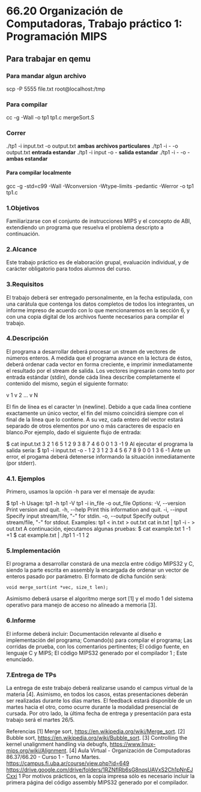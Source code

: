 # 66.20 Organización de Computadoras, Trabajo práctico 1: Programación MIPS

## Para trabajar en qemu
### Para mandar algun archivo
scp -P 5555 file.txt root@localhost:/tmp
### Para compilar
cc -g -Wall -o tp1 tp1.c mergeSort.S
### Correr
./tp1 -i input.txt -o output.txt **ambas archivos particulares**
./tp1 -i - -o output.txt **entrada estandar**
./tp1 -i input -o - **salida estandar**
./tp1 -i - -o - **ambas estandar**
#### Para compilar localmente
gcc -g -std=c99 -Wall -Wconversion -Wtype-limits -pedantic -Werror -o tp1 tp1.c



### 1.Objetivos
Familiarizarse con el conjunto de instrucciones MIPS y el concepto de ABI, extendiendo un
programa que resuelva el problema descripto a continuación.

### 2.Alcance
Este trabajo práctico es de elaboración grupal, evaluación individual, y de carácter obligatorio
para todos alumnos del curso.

### 3.Requisitos
El trabajo deberá ser entregado personalmente, en la fecha estipulada, con una carátula que
contenga los datos completos de todos los integrantes, un informe impreso de acuerdo con lo que
mencionaremos en la sección 6, y con una copia digital de los archivos fuente necesarios para
compilar el trabajo.

### 4.Descripción
El programa a desarrollar deberá procesar un stream de vectores de números enteros. A
medida que el programa avance en la lectura de éstos, deberá ordenar cada vector en forma
creciente, e imprimir inmediatamente el resultado por el stream de salida.
Los vectores ingresarán como texto por entrada estándar (stdin), donde cáda lı́nea describe
completamente el contenido del mismo, según el siguiente formato:

v 1 v 2 ... v N

El fin de lı́nea es el caracter \n (newline). Debido a que cada lı́nea contiene exactamente
un único vector, el fin del mismo coincidirá siempre con el final de la lı́nea que lo contiene. A
su vez, cada entero del vector estará separado de otros elementos por uno o más caracteres de
espacio en blanco.Por ejemplo, dado el siguiente flujo de entrada:

$ cat input.txt
3 2 1
6 5 1 2 9 3 8 7 4
6 0 0 1 3
-1
9
Al ejecutar el programa la salida serı́a:
$ tp1 -i input.txt -o -
1 2 3
1 2 3 4 5 6 7 8 9
0 0 1 3 6
-1
Ante un error, el progama deberá detenerse informando la situación inmediatamente (por
stderr).
### 4.1. Ejemplos

Primero, usamos la opción -h para ver el mensaje de ayuda:

$ tp1 -h
Usage:
tp1 -h
tp1 -V
tp1 -i in_file -o out_file
Options:
-V, --version
Print version and quit.
-h, --help
Print this information and quit.
-i, --input
Specify input stream/file, "-" for stdin.
-o, --output
Specify output stream/file, "-" for stdout.
Examples:
tp1 < in.txt > out.txt
cat in.txt | tp1 -i - > out.txt
A continuación, ejecutamos algunas pruebas:
$ cat example.txt
1
-1
+1
$ cat example.txt | ./tp1
1
-1 1
2

### 5.Implementación

El programa a desarrollar constará de una mezcla entre código MIPS32 y C, siendo la parte
escrita en assembly la encargada de ordenar un vector de enteros pasado por parámetro. El
formato de dicha función será:

`void merge_sort(int *vec, size_t len);`

Asimismo deberá usarse el algoritmo merge sort [1] y el modo 1 del sistema operativo para
manejo de acceso no alineado a memoria [3].

### 6.Informe

El informe deberá incluir:
Documentación relevante al diseño e implementación del programa;
Comando(s) para compilar el programa;
Las corridas de prueba, con los comentarios pertinentes;
El código fuente, en lenguaje C y MIPS;
El código MIPS32 generado por el compilador 1 ;
Este enunciado.

### 7.Entrega de TPs

La entrega de este trabajo deberá realizarse usando el campus virtual de la materia [4].
Asimismo, en todos los casos, estas presentaciones deberán ser realizadas durante los dı́as martes.
El feedback estará disponible de un martes hacia el otro, como ocurre durante la modalidad
presencial de cursada.
Por otro lado, la última fecha de entrega y presentación para esta trabajo será el martes
26/5.


Referencias
[1] Merge sort, https://en.wikipedia.org/wiki/Merge_sort.
[2] Bubble sort, https://en.wikipedia.org/wiki/Bubble_sort.
[3] Controlling the kernel unalignment handling via debugfs,
https://www.linux-mips.org/wiki/Alignment.
[4] Aula Virtual - Organización de Computadoras 86.37/66.20 - Curso 1 - Turno Martes.
https://campus.fi.uba.ar/course/view.php?id=649
https://drive.google.com/drive/folders/1RZNflRb6sG8nqsUAVxS2Ch1pNnEJCxxi
1
Por motivos prácticos, en la copia impresa sólo es necesario incluir la primera página del código assembly
MIPS32 generado por el compilador.
